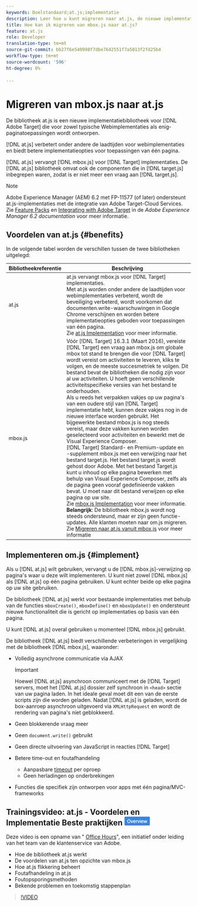 ```yaml
---
keywords: Doelstandaard;at.js;implementatie
description: Leer hoe u kunt migreren naar at.js, de nieuwe implementatiebibliotheek voor Adobe Target die is ontworpen voor zowel standaard webimplementaties als toepassingen voor één pagina (SPA).
title: Hoe kan ik migreren van mbox.js naar at.js?
feature: at.js
role: Developer
translation-type: tm+mt
source-git-commit: bb27f6e540998f7dbe7642551f7a5013f2fd25b4
workflow-type: tm+mt
source-wordcount: '596'
ht-degree: 0%

---
```



# Migreren van mbox.js naar at.js

De bibliotheek at.js is een nieuwe implementatiebibliotheek voor [!DNL Adobe Target] die voor zowel typische Webimplementaties als enig-paginatoepassingen wordt ontworpen.

[!DNL at.js] verbetert onder andere de laadtijden voor webimplementaties en biedt betere implementatieopties voor toepassingen van één pagina.

[!DNL at.js] vervangt  [!DNL mbox.js] voor  [!DNL Target] implementaties. De [!DNL at.js] bibliotheek omvat ook de componenten die in [!DNL target.js] inbegrepen waren, zodat is er niet meer een vraag aan [!DNL target.js].

>[!NOTE]
>
>Adobe Experience Manager (AEM) 6.2 met FP-11577 (of later) ondersteunt at.js-implementaties met de integratie van Adobe Target-Cloud Services. Zie [Feature Packs](https://docs.adobe.com/docs/en/aem/6-2/release-notes/feature-packs.html) en [Integrating with Adobe Target](https://docs.adobe.com/docs/en/aem/6-2/administer/integration/marketing-cloud/target.html) in de *Adobe Experience Manager 6.2 documentation* voor meer informatie.

## Voordelen van at.js {#benefits}

In de volgende tabel worden de verschillen tussen de twee bibliotheken uitgelegd:

| Bibliotheekreferentie | Beschrijving |
|--- |--- |
| at.js | at.js vervangt mbox.js voor [!DNL Target] implementaties.<br>Met at.js worden onder andere de laadtijden voor webimplementaties verbeterd, wordt de beveiliging verbeterd, wordt voorkomen dat documenten.write-waarschuwingen in Google Chrome verschijnen en worden betere implementatieopties geboden voor toepassingen van één pagina.<br>Zie  [at.js Implementation](#implement) voor meer informatie. |
| mbox.js | Vóór [!DNL Target] 16.3.1 (Maart 2016), vereiste [!DNL Target] een vraag aan mbox.js om globale mbox tot stand te brengen die voor [!DNL Target] wordt vereist om activiteiten te leveren, kliks te volgen, en de meeste succesmetriek te volgen. Dit bestand bevat de bibliotheken die nodig zijn voor al uw activiteiten. U hoeft geen verschillende activiteitspecifieke versies van het bestand te onderhouden.<br>Als u reeds het verpakken vakjes op uw pagina&#39;s van een oudere stijl van  [!DNL Target] implementatie hebt, kunnen deze vakjes nog in de nieuwe interface worden gebruikt. Het bijgewerkte bestand mbox.js is nog steeds vereist, maar deze vakken kunnen worden geselecteerd voor activiteiten en bewerkt met de Visual Experience Composer.<br>[!DNL Target] Standard- en Premium-update en -supplement mbox.js met een verwijzing naar het bestand target.js. Het bestand target.js wordt gehost door Adobe. Met het bestand Target.js kunt u inhoud op elke pagina bewerken met behulp van Visual Experience Composer, zelfs als de pagina geen vooraf gedefinieerde vakken bevat. U moet naar dit bestand verwijzen op elke pagina op uw site.<br>Zie  [mbox.js Implementation](/help/c-implementing-target/c-implementing-target-for-client-side-web/t-mbox-download/mbox-download.md) voor meer informatie.<br>**Belangrijk**: De bibliotheek mbox.js wordt nog steeds ondersteund, maar er zijn geen functie-updates. Alle klanten moeten naar om.js migreren. Zie [Migreren naar at.js vanuit mbox.js](/help/c-implementing-target/c-implementing-target-for-client-side-web/t-mbox-download/c-target-atjs-implementation/target-migrate-atjs.md) voor meer informatie |

## Implementeren om.js {#implement}

Als u [!DNL at.js] wilt gebruiken, vervangt u de [!DNL mbox.js]-verwijzing op pagina&#39;s waar u deze wilt implementeren. U kunt niet zowel [!DNL mbox.js] als [!DNL at.js] op één pagina gebruiken. U kunt echter beide op elke pagina op uw site gebruiken.

De bibliotheek [!DNL at.js] werkt voor bestaande implementaties met behulp van de functies `mboxCreate()`, `mboxDefine()` en `mboxUpdate()` en ondersteunt nieuwe functionaliteit die is gericht op implementaties op basis van één pagina.

U kunt [!DNL at.js] overal gebruiken u momenteel [!DNL mbox.js] gebruikt.

De bibliotheek [!DNL at.js] biedt verschillende verbeteringen in vergelijking met de bibliotheek [!DNL mbox.js], waaronder:

* Volledig asynchrone communicatie via AJAX

   >[!IMPORTANT]
   >
   >Hoewel [!DNL at.js] asynchroon communiceert met de [!DNL Target] servers, moet het [!DNL at.js] dossier zelf synchroon in `<head>` sectie van uw pagina laden. In het ideale geval moet dit een van de eerste scripts zijn die worden geladen. Nadat [!DNL at.js] is geladen, wordt de box-aanroep asynchroon uitgevoerd via `XMLHttpRequest` en wordt de rendering van pagina&#39;s niet geblokkeerd.

* Geen blokkerende vraag meer
* Geen `document.write()` gebruikt
* Geen directe uitvoering van JavaScript in reacties [!DNL Target]
* Betere time-out en foutafhandeling

   * Aanpasbare [timeout](/help/c-implementing-target/c-implementing-target-for-client-side-web/targetgobalsettings.md) per oproep
   * Geen herladingen op onderbrekingen

* Functies die specifiek zijn ontworpen voor apps met één pagina/MVC-frameworks

## Trainingsvideo: at.js - Voordelen en Implementatie Beste praktijken ![Bekeken overzicht](/help/assets/overview.png)

Deze video is een opname van &quot; [Office Hours](/help/cmp-resources-and-contact-information.md)&quot;, een initiatief onder leiding van het team van de klantenservice van Adobe.

* Hoe de bibliotheek at.js werkt
* De voordelen van at.js ten opzichte van mbox.js
* Hoe at.js flikkering beheert
* Foutafhandeling in at.js
* Foutopsporingsmethoden
* Bekende problemen en toekomstig stappenplan

>[!VIDEO](https://video.tv.adobe.com/v/22223/)

